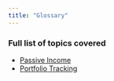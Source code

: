 ```yaml
---
title: "Glossary"
---
```

### Full list of topics covered
+ [Passive Income](notes/Passive%20Income/Passive%20Income.md)
+ [Portfolio Tracking](notes/Passive%20Income/Portfolio%20Tracking.md)